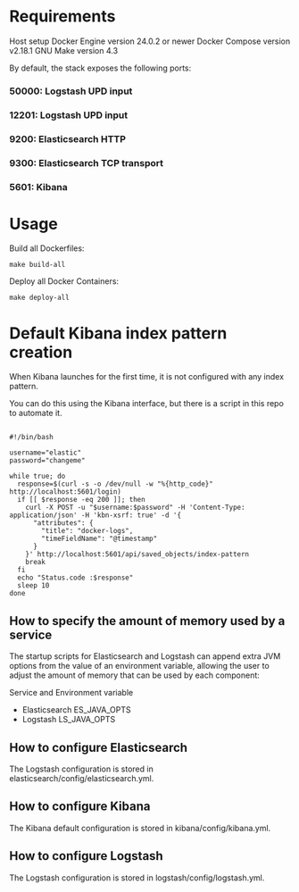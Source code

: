 # Requirements
Host setup
Docker Engine version 24.0.2 or newer
Docker Compose version v2.18.1
GNU Make version 4.3

By default, the stack exposes the following ports:

### 50000: Logstash UPD input
### 12201: Logstash UPD input
### 9200: Elasticsearch HTTP
### 9300: Elasticsearch TCP transport
### 5601: Kibana

# Usage 

Build all Dockerfiles: 
```
make build-all
```

Deploy all Docker Containers:
```
make deploy-all
```


# Default Kibana index pattern creation

When Kibana launches for the first time, it is not configured with any index pattern.

You can do this using the Kibana interface, but there is a script in this repo to automate it.

```

#!/bin/bash

username="elastic"
password="changeme"

while true; do
  response=$(curl -s -o /dev/null -w "%{http_code}" http://localhost:5601/login)
  if [[ $response -eq 200 ]]; then
    curl -X POST -u "$username:$password" -H 'Content-Type: application/json' -H 'kbn-xsrf: true' -d '{
      "attributes": {
        "title": "docker-logs",
        "timeFieldName": "@timestamp"
      }
    }' http://localhost:5601/api/saved_objects/index-pattern
    break
  fi
  echo "Status.code :$response"
  sleep 10
done

```

## How to specify the amount of memory used by a service
The startup scripts for Elasticsearch and Logstash can append extra JVM options from the value of an environment variable, allowing the user to adjust the amount of memory that can be used by each component:

  Service	and Environment variable
- Elasticsearch	ES_JAVA_OPTS
- Logstash	LS_JAVA_OPTS

## How to configure Elasticsearch
The Logstash configuration is stored in elasticsearch/config/elasticsearch.yml.

## How to configure Kibana
The Kibana default configuration is stored in kibana/config/kibana.yml.

## How to configure Logstash
The Logstash configuration is stored in logstash/config/logstash.yml.

